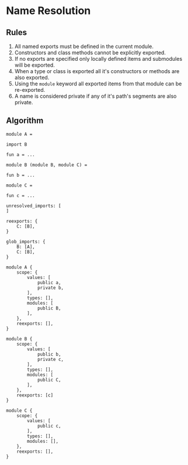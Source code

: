 # Name Resolution

## Rules

1. All named exports must be defined in the current module.
2. Constructors and class methods cannot be explicitly exported.
3. If no exports are specified only locally defined items and submodules will be exported.
4. When a type or class is exported all it's constructors or methods are also exported.
5. Using the `module` keyword all exported items from that module can be re-exported.
6. A name is considered private if any of it's path's segments are also private.


## Algorithm

```
module A =

import B

fun a = ...
```

```
module B (module B, module C) =

fun b = ...
```

```
module C =

fun c = ...
```



```
unresolved_imports: [
]

reexports: {
    C: [B],
}

glob_imports: {
    B: [A],
    C: [B],
}

module A {
    scope: {
        values: [
            public a,
            private b,
        ],
        types: [],
        modules: [
            public B,
        ],
    },
    reexports: [],
}

module B {
    scope: {
        values: [
            public b,
            private c,
        ],
        types: [],
        modules: [
            public C,
        ],
    },
    reexports: [c]
}

module C {
    scope: {
        values: [
            public c,
        ],
        types: [],
        modules: [],
    },
    reexports: [],
}
```
